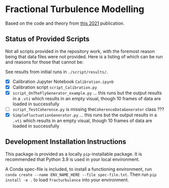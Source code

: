 # Fractional Turbulence Modelling 

Based on the code and theory from [this 2021](https://arxiv.org/pdf/2107.11046.pdf) publication. 

## Status of Provided Scripts 

Not all scripts provided in the repository work, with the foremost reason being that data files were not provided. Here is a listing of which can be run and reasons for those that cannot be: 

See results from initial runs in ``./script/results/``. 

- [x] Calibration Jupyter Notebook ``Calibration.ipynb`` 
- [x] Calibration script ``script_Calibration.py`` 
- [x] ``script_OnTheFlyGenerator_example.py`` ... this runs but the output results in a ``.vti`` which results in an empty visual, though 10 frames of data are loaded in successfully 
- [ ] ``script_TestCoherence.py`` is missing the``CoherenceDataGenerator`` class ???
- [x] ``SimpleFluctuationGenerator.py`` ... this runs but the output results in a ``.vti`` which results in an empty visual, though 10 frames of data are loaded in successfully 

## Development Installation Instructions 

This package is provided as a locally ``pip``-installable package. It is recommended that Python 3.9 is used in your local environment. 

A Conda spec-file is included, to install a functioning environment, run ``conda create --name ENV_NAME_HERE --file spec-file.txt``. Then run ``pip install -e .`` to load ``fracturbulence`` into your environment. 

